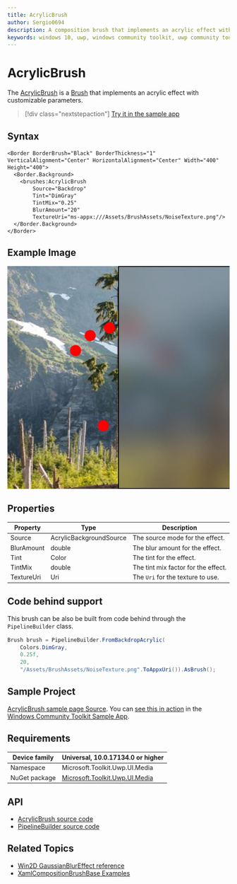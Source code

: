 ```yaml
---
title: AcrylicBrush
author: Sergio0694
description: A composition brush that implements an acrylic effect with customizable parameters.
keywords: windows 10, uwp, windows community toolkit, uwp community toolkit, uwp toolkit, brush, backdrop, blur, win2d, composition
---
```


# AcrylicBrush

The [AcrylicBrush](https://docs.microsoft.com/dotnet/api/microsoft.toolkit.uwp.ui.media.acrylicbrush) is a [Brush](https://docs.microsoft.com/uwp/api/windows.ui.xaml.media.brush) that implements an acrylic effect with customizable parameters.

> [!div class="nextstepaction"]
> [Try it in the sample app](uwpct://Brushes?sample=AcrylicBrush)

## Syntax

```xaml
<Border BorderBrush="Black" BorderThickness="1" VerticalAlignment="Center" HorizontalAlignment="Center" Width="400" Height="400">
  <Border.Background>
    <brushes:AcrylicBrush
        Source="Backdrop"
        Tint="DimGray"
        TintMix="0.25"
        BlurAmount="20"
        TextureUri="ms-appx:///Assets/BrushAssets/NoiseTexture.png"/>
  </Border.Background>
</Border>
```

## Example Image

![Acrylic brush](../resources/images/Brushes/AcrylicBrush.jpg "Acrylic brush")

## Properties

| Property | Type | Description |
| -- | -- | -- |
| Source | AcrylicBackgroundSource | The source mode for the effect. |
| BlurAmount | double | The blur amount for the effect. |
| Tint | Color | The tint for the effect. |
| TintMix | double | The tint mix factor for the effect. |
| TextureUri | Uri | The `Uri` for the texture to use. |

## Code behind support

This brush can be also be built from code behind through the `PipelineBuilder` class.

```csharp
Brush brush = PipelineBuilder.FromBackdropAcrylic(
    Colors.DimGray,
    0.25f,
    20,
    "/Assets/BrushAssets/NoiseTexture.png".ToAppxUri()).AsBrush();
```

## Sample Project

[AcrylicBrush sample page Source](https://github.com/Microsoft/WindowsCommunityToolkit//tree/master/Microsoft.Toolkit.Uwp.SampleApp/SamplePages/AcrylicBrush). You can [see this in action](uwpct://Brushes?sample=AcrylicBrush) in the [Windows Community Toolkit Sample App](http://aka.ms/uwptoolkitapp).

## Requirements

| Device family | Universal, 10.0.17134.0 or higher |
| --- | --- |
| Namespace | Microsoft.Toolkit.Uwp.UI.Media |
| NuGet package | [Microsoft.Toolkit.Uwp.UI.Media](https://www.nuget.org/packages/Microsoft.Toolkit.Uwp.UI.Media/) |

## API

* [AcrylicBrush source code](https://github.com/windows-toolkit/WindowsCommunityToolkit/blob/master/Microsoft.Toolkit.Uwp.UI.Media/Brushes/AcrylicBrush.cs)
* [PipelineBuilder source code](https://github.com/windows-toolkit/WindowsCommunityToolkit/blob/master/Microsoft.Toolkit.Uwp.UI.Media/Pipelines/PipelineBuilder.cs)

## Related Topics

* [Win2D GaussianBlurEffect reference](http://microsoft.github.io/Win2D/html/T_Microsoft_Graphics_Canvas_Effects_GaussianBlurEffect.htm)
* [XamlCompositionBrushBase Examples](https://docs.microsoft.com/uwp/api/windows.ui.xaml.media.xamlcompositionbrushbase#examples)

